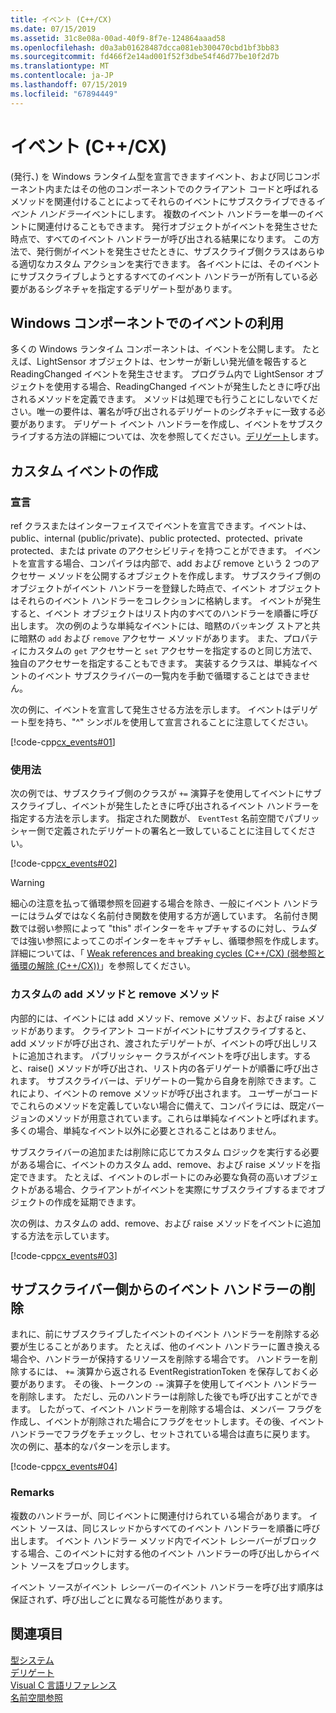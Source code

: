 ```yaml
---
title: イベント (C++/CX)
ms.date: 07/15/2019
ms.assetid: 31c8e08a-00ad-40f9-8f7e-124864aaad58
ms.openlocfilehash: d0a3ab01628487dcca081eb300470cbd1bf3bb83
ms.sourcegitcommit: fd466f2e14ad001f52f3dbe54f46d77be10f2d7b
ms.translationtype: MT
ms.contentlocale: ja-JP
ms.lasthandoff: 07/15/2019
ms.locfileid: "67894449"
---
```

# <a name="events-ccx"></a>イベント (C++/CX)

(発行、) を Windows ランタイム型を宣言できますイベント、および同じコンポーネント内またはその他のコンポーネントでのクライアント コードと呼ばれるメソッドを関連付けることによってそれらのイベントにサブスクライブできる*イベント ハンドラー*イベントにします。 複数のイベント ハンドラーを単一のイベントに関連付けることもできます。 発行オブジェクトがイベントを発生させた時点で、すべてのイベント ハンドラーが呼び出される結果になります。 この方法で、発行側がイベントを発生させたときに、サブスクライブ側クラスはあらゆる適切なカスタム アクションを実行できます。 各イベントには、そのイベントにサブスクライブしようとするすべてのイベント ハンドラーが所有している必要があるシグネチャを指定するデリゲート型があります。

## <a name="consuming-events-in-windows-components"></a>Windows コンポーネントでのイベントの利用

多くの Windows ランタイム コンポーネントは、イベントを公開します。 たとえば、LightSensor オブジェクトは、センサーが新しい発光値を報告すると ReadingChanged イベントを発生させます。 プログラム内で LightSensor オブジェクトを使用する場合、ReadingChanged イベントが発生したときに呼び出されるメソッドを定義できます。 メソッドは処理でも行うことにしないでください。唯一の要件は、署名が呼び出されるデリゲートのシグネチャに一致する必要があります。 デリゲート イベント ハンドラーを作成し、イベントをサブスクライブする方法の詳細については、次を参照してください。[デリゲート](../cppcx/delegates-c-cx.md)します。

## <a name="creating-custom-events"></a>カスタム イベントの作成

### <a name="declaration"></a>宣言

ref クラスまたはインターフェイスでイベントを宣言できます。イベントは、public、internal (public/private)、public protected、protected、private protected、または private のアクセシビリティを持つことができます。 イベントを宣言する場合、コンパイラは内部で、add および remove という 2 つのアクセサー メソッドを公開するオブジェクトを作成します。 サブスクライブ側のオブジェクトがイベント ハンドラーを登録した時点で、イベント オブジェクトはそれらのイベント ハンドラーをコレクションに格納します。 イベントが発生すると、イベント オブジェクトはリスト内のすべてのハンドラーを順番に呼び出します。 次の例のような単純なイベントには、暗黙のバッキング ストアと共に暗黙の `add` および `remove` アクセサー メソッドがあります。 また、プロパティにカスタムの `get` アクセサーと `set` アクセサーを指定するのと同じ方法で、独自のアクセサーを指定することもできます。  実装するクラスは、単純なイベントのイベント サブスクライバーの一覧内を手動で循環することはできません。

次の例に、イベントを宣言して発生させる方法を示します。 イベントはデリゲート型を持ち、"^" シンボルを使用して宣言されることに注意してください。

[!code-cpp[cx_events#01](../cppcx/codesnippet/CPP/cx_events/class1.h#01)]

### <a name="usage"></a>使用法

次の例では、サブスクライブ側のクラスが `+=` 演算子を使用してイベントにサブスクライブし、イベントが発生したときに呼び出されるイベント ハンドラーを指定する方法を示します。 指定された関数が、 `EventTest` 名前空間でパブリッシャー側で定義されたデリゲートの署名と一致していることに注目してください。

[!code-cpp[cx_events#02](../cppcx/codesnippet/CPP/eventsupportinvs/eventclientclass.h#02)]

> [!WARNING]
> 細心の注意を払って循環参照を回避する場合を除き、一般にイベント ハンドラーにはラムダではなく名前付き関数を使用する方が適しています。 名前付き関数では弱い参照によって "this" ポインターをキャプチャするのに対し、ラムダでは強い参照によってこのポインターをキャプチャし、循環参照を作成します。 詳細については、「 [Weak references and breaking cycles (C++/CX) (弱参照と循環の解除 (C++/CX))](../cppcx/weak-references-and-breaking-cycles-c-cx.md)」を参照してください。

### <a name="custom-add-and-remove-methods"></a>カスタムの add メソッドと remove メソッド

内部的には、イベントには add メソッド、remove メソッド、および raise メソッドがあります。 クライアント コードがイベントにサブスクライブすると、add メソッドが呼び出され、渡されたデリゲートが、イベントの呼び出しリストに追加されます。 パブリッシャー クラスがイベントを呼び出します。すると、raise() メソッドが呼び出され、リスト内の各デリゲートが順番に呼び出されます。 サブスクライバーは、デリゲートの一覧から自身を削除できます。これにより、イベントの remove メソッドが呼び出されます。 ユーザーがコードでこれらのメソッドを定義していない場合に備えて、コンパイラには、既定バージョンのメソッドが用意されています。これらは単純なイベントと呼ばれます。 多くの場合、単純なイベント以外に必要とされることはありません。

サブスクライバーの追加または削除に応じてカスタム ロジックを実行する必要がある場合に、イベントのカスタム add、remove、および raise メソッドを指定できます。 たとえば、イベントのレポートにのみ必要な負荷の高いオブジェクトがある場合、クライアントがイベントを実際にサブスクライブするまでオブジェクトの作成を延期できます。

次の例は、カスタムの add、remove、および raise メソッドをイベントに追加する方法を示しています。

[!code-cpp[cx_events#03](../cppcx/codesnippet/CPP/cx_events/class1.h#03)]

## <a name="removing-an-event-handler-from-the-subscriber-side"></a>サブスクライバー側からのイベント ハンドラーの削除

まれに、前にサブスクライブしたイベントのイベント ハンドラーを削除する必要が生じることがあります。 たとえば、他のイベント ハンドラーに置き換える場合や、ハンドラーが保持するリソースを削除する場合です。 ハンドラーを削除するには、 `+=` 演算から返される EventRegistrationToken を保存しておく必要があります。 その後、トークンの `-=` 演算子を使用してイベント ハンドラーを削除します。  ただし、元のハンドラーは削除した後でも呼び出すことができます。 したがって、イベント ハンドラーを削除する場合は、メンバー フラグを作成し、イベントが削除された場合にフラグをセットします。その後、イベント ハンドラーでフラグをチェックし、セットされている場合は直ちに戻ります。 次の例に、基本的なパターンを示します。

[!code-cpp[cx_events#04](../cppcx/codesnippet/CPP/eventsupportinvs/eventclientclass.h#04)]

### <a name="remarks"></a>Remarks

複数のハンドラーが、同じイベントに関連付けられている場合があります。 イベント ソースは、同じスレッドからすべてのイベント ハンドラーを順番に呼び出します。 イベント ハンドラー メソッド内でイベント レシーバーがブロックする場合、このイベントに対する他のイベント ハンドラーの呼び出しからイベント ソースをブロックします。

イベント ソースがイベント レシーバーのイベント ハンドラーを呼び出す順序は保証されず、呼び出しごとに異なる可能性があります。

## <a name="see-also"></a>関連項目

[型システム](../cppcx/type-system-c-cx.md)<br/>
[デリゲート](../cppcx/delegates-c-cx.md)<br/>
[Visual C 言語リファレンス](../cppcx/visual-c-language-reference-c-cx.md)<br/>
[名前空間参照](../cppcx/namespaces-reference-c-cx.md)
